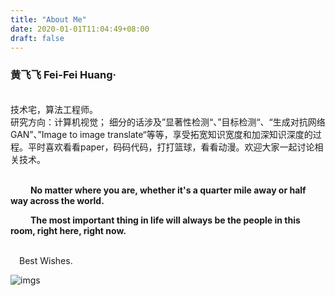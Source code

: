 ```yaml
---
title: "About Me"
date: 2020-01-01T11:04:49+08:00
draft: false
---
```


### 黄飞飞 Fei-Fei Huang·
<br>
技术宅，算法工程师。
<br>
研究方向：计算机视觉；
细分的话涉及”显著性检测“、”目标检测“、“生成对抗网络GAN”、”Image to image translate“等等，享受拓宽知识宽度和加深知识深度的过程。平时喜欢看看paper，码码代码，打打篮球，看看动漫。欢迎大家一起讨论相关技术。
<br>
<br>

&emsp;&emsp; **No matter where you are, whether it's a quarter mile away or half way across the world.**

&emsp;&emsp; **The most important thing in life will always be the people in this room, right here, right now.**

<br>
&emsp;Best Wishes.


![imgs](/images/content/about/img1.jpg)
